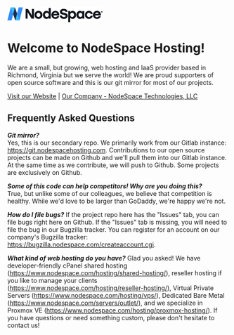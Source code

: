 <picture>
  <source media="(prefers-color-scheme: dark)" srcset="https://github.com/nodespacehosting/.github/raw/main/profile/images/nodespace-light.png?raw=true">
  <source media="(prefers-color-scheme: light)" srcset="https://github.com/nodespacehosting/.github/raw/main/profile/images/nodespace-dark.png.png?raw=true">
  <img alt="NodeSpace Hosting" src="https://github.com/nodespacehosting/.github/raw/main/profile/images/nodespace-light.png?raw=true" height="34">
</picture>

# Welcome to NodeSpace Hosting!
We are a small, but growing, web hosting and IaaS provider based in Richmond, Virginia but we serve the world! We are proud supporters of open source software and this is our git mirror for most of our projects. 

[Visit our Website](https://www.nodespace.com) | [Our Company - NodeSpace Technologies, LLC](https://corporate.nodespace.com)

## Frequently Asked Questions

_**Git mirror?**_  
Yes, this is our secondary repo. We primarily work from our Gitlab instance: https://git.nodespacehosting.com. Contributions to our open source projects can be made on Github and we'll pull them into our Gitlab instance. At the same time as we contribute, we will push to Github. Some projects are exclusively on Github.

_**Some of this code can help competitors! Why are you doing this?**_  
True, but unlike some of our colleagues, we believe that competition is healthy. While we'd love to be larger than GoDaddy, we're happy we're not.

_**How do I file bugs?**_
If the project repo here has the "Issues" tab, you can file bugs right here on Github. If the "Issues" tab is missing, you will need to file the bug in our Bugzilla tracker. You can register for an account on our company's Bugzilla tracker: https://bugzilla.nodespace.com/createaccount.cgi. 

_**What kind of web hosting do you have?**_
Glad you asked! We have developer-friendly cPanel shared hosting (https://www.nodespace.com/hosting/shared-hosting/), reseller hosting if you like to manage your clients (https://www.nodespace.com/hosting/reseller-hosting/), Virtual Private Servers (https://www.nodespace.com/hosting/vps/), Dedicated Bare Metal (https://www.nodespace.com/servers/outlet/), and we specialize in Proxmox VE (https://www.nodespace.com/hosting/proxmox-hosting/). If you have questions or need something custom, please don't hesitate to contact us!
